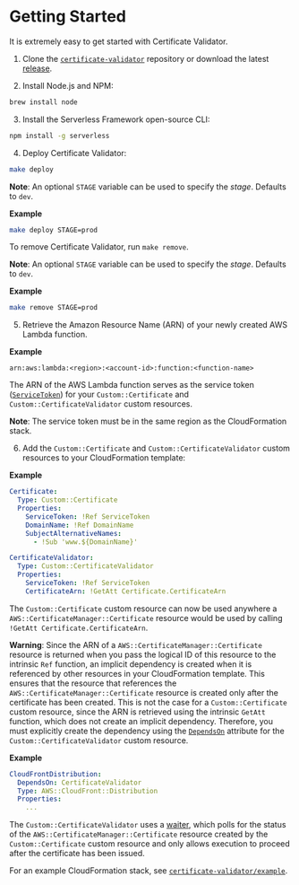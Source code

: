 # Getting Started

It is extremely easy to get started with Certificate Validator.

1. Clone the [`certificate-validator`](https://github.com/Dwolla/certificate-validator) repository or download the latest [release](https://github.com/Dwolla/certificate-validator/releases).

2. Install Node.js and NPM:

```bash
brew install node
```

3. Install the Serverless Framework open-source CLI:

```bash
npm install -g serverless
```

4. Deploy Certificate Validator:

```bash
make deploy
```

**Note**: An optional `STAGE` variable can be used to specify the *stage*. Defaults to `dev`.

**Example**

```bash
make deploy STAGE=prod
```

To remove Certificate Validator, run `make remove`.

**Note**: An optional `STAGE` variable can be used to specify the *stage*. Defaults to `dev`.

**Example**

```bash
make remove STAGE=prod
```

5. Retrieve the Amazon Resource Name (ARN) of your newly created AWS Lambda function.

**Example**

```
arn:aws:lambda:<region>:<account-id>:function:<function-name>
```

The ARN of the AWS Lambda function serves as the service token ([`ServiceToken`](https://docs.aws.amazon.com/AWSCloudFormation/latest/UserGuide/aws-resource-cfn-customresource.html#cfn-customresource-servicetoken)) for your `Custom::Certificate` and `Custom::CertificateValidator` custom resources.

**Note**: The service token must be in the same region as the CloudFormation stack.

6. Add the `Custom::Certificate` and `Custom::CertificateValidator` custom resources to your CloudFormation template:

**Example**

```yaml
Certificate:
  Type: Custom::Certificate
  Properties:
    ServiceToken: !Ref ServiceToken
    DomainName: !Ref DomainName
    SubjectAlternativeNames:
      - !Sub 'www.${DomainName}'

CertificateValidator:
  Type: Custom::CertificateValidator
  Properties:
    ServiceToken: !Ref ServiceToken
    CertificateArn: !GetAtt Certificate.CertificateArn
```

The `Custom::Certificate` custom resource can now be used anywhere a `AWS::CertificateManager::Certificate` resource would be used by calling `!GetAtt Certificate.CertificateArn`.

**Warning**: Since the ARN of a `AWS::CertificateManager::Certificate` resource is returned when you pass the logical ID of this resource to the intrinsic `Ref` function, an implicit dependency is created when it is referenced by other resources in your CloudFormation template. This ensures that the resource that references the `AWS::CertificateManager::Certificate` resource is created only after the certificate has been created. This is not the case for a `Custom::Certificate` custom resource, since the ARN is retrieved using the intrinsic `GetAtt` function, which does not create an implicit dependency. Therefore, you must explicitly create the dependency using the [`DependsOn`](https://docs.aws.amazon.com/AWSCloudFormation/latest/UserGuide/aws-attribute-dependson.html) attribute for the `Custom::CertificateValidator` custom resource.

**Example**

```yaml
CloudFrontDistribution:
  DependsOn: CertificateValidator
  Type: AWS::CloudFront::Distribution
  Properties:
    ...
```

The `Custom::CertificateValidator` uses a [waiter](https://boto3.amazonaws.com/v1/documentation/api/latest/reference/services/acm.html?highlight=waiter#waiters), which polls for the status of the `AWS::CertificateManager::Certificate` resource created by the `Custom::Certificate` custom resource and only allows execution to proceed after the certificate has been issued.

For an example CloudFormation stack, see [`certificate-validator/example`](https://github.com/Dwolla/certificate-validator/tree/master/example).
